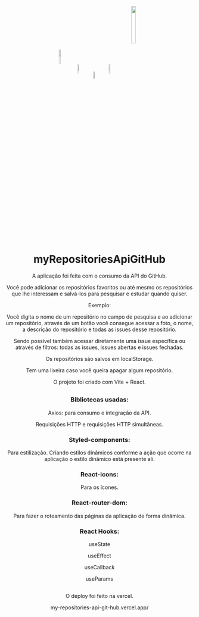<div align="center">
<img align="center" width="10%" src="https://cdn.jsdelivr.net/gh/devicons/devicon/icons/react/react-original.svg" gap="10px" />
<img  align="center" width="8%" src="https://styled-components.com/logo.png" gap="10px"/>
<img  align="center" width="7%" src="https://myoctocat.com/assets/images/base-octocat.svg" />
<img  align="center" width="8%" src="https://encrypted-tbn0.gstatic.com/images?q=tbn:ANd9GcTDfrPwQlRXDcAUWltZWpldDOhNqLYBefzP_g&usqp=CAU" />
<img  align="center" width="16%" src="https://encrypted-tbn0.gstatic.com/images?q=tbn:ANd9GcSU9n_1KmjU7ip2OmpK5OZIBUpava1-huF6mw&usqp=CAU" />

# myRepositoriesApiGitHub

A aplicação foi feita com o consumo da API do GitHub. 

Você pode adicionar os repositórios favoritos ou até mesmo os repositórios que lhe interessam e salvá-los para pesquisar e estudar quando quiser.


Exemplo:  

Você digita o nome de um repositório no campo de pesquisa e ao adicionar um repositório, através de um botão você consegue acessar a foto, o nome, a descrição do repositório e todas as issues desse repositório. 

Sendo possível também acessar diretamente uma issue específica ou através de filtros: todas as issues, issues abertas e issues fechadas. 

Os repositórios são salvos em localStorage. 

Tem uma lixeira caso você queira apagar algum repositório. 

O projeto foi criado com Vite + React. 

## 

### Bibliotecas usadas: 

Axios: para consumo e integração da API. 

Requisições HTTP e requisições HTTP simultâneas.  

### Styled-components: 

Para estilização. Criando estilos dinâmicos conforme a ação que ocorre na aplicação o estilo dinâmico está presente ali. 

### React-icons: 

Para os ícones. 

### React-router-dom: 

Para fazer o roteamento das páginas da aplicação de forma dinâmica. 

 

### React Hooks: 

useState 

useEffect 

useCallback 

useParams

##

O deploy foi feito na vercel.

my-repositories-api-git-hub.vercel.app/
##
</div>
